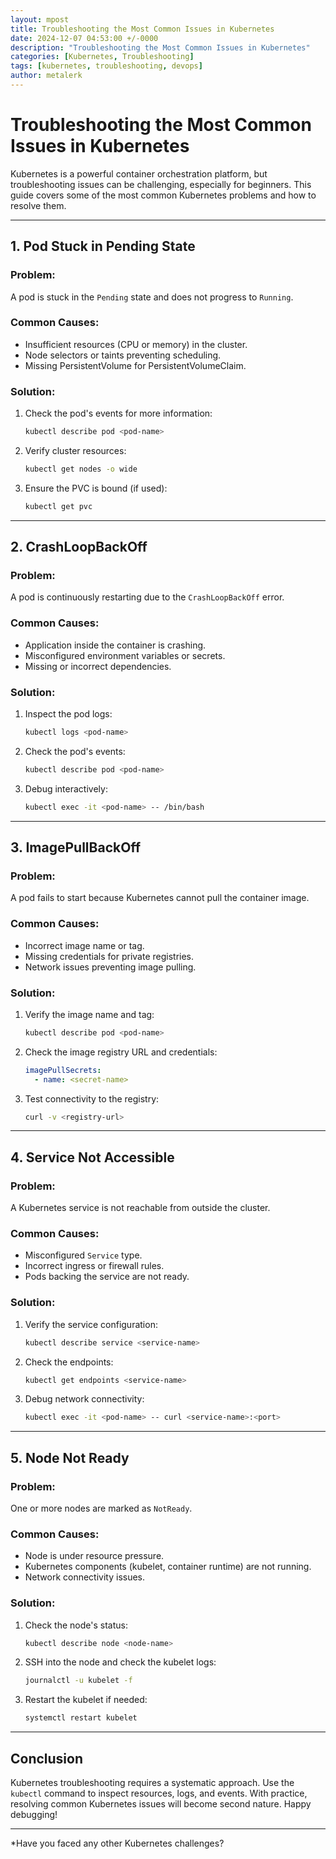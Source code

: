 ```yaml
---
layout: mpost
title: Troubleshooting the Most Common Issues in Kubernetes
date: 2024-12-07 04:53:00 +/-0000
description: "Troubleshooting the Most Common Issues in Kubernetes"
categories: [Kubernetes, Troubleshooting]
tags: [kubernetes, troubleshooting, devops]
author: metalerk
---
```


# Troubleshooting the Most Common Issues in Kubernetes

Kubernetes is a powerful container orchestration platform, but troubleshooting issues can be challenging, especially for beginners. This guide covers some of the most common Kubernetes problems and how to resolve them.

---

## 1. **Pod Stuck in Pending State**

### Problem:
A pod is stuck in the `Pending` state and does not progress to `Running`.

### Common Causes:
- Insufficient resources (CPU or memory) in the cluster.
- Node selectors or taints preventing scheduling.
- Missing PersistentVolume for PersistentVolumeClaim.

### Solution:
1. Check the pod's events for more information:
    ```bash
    kubectl describe pod <pod-name>
    ```

2. Verify cluster resources:
    ```bash
    kubectl get nodes -o wide
    ```

3. Ensure the PVC is bound (if used):
    ```bash
    kubectl get pvc
    ```

---

## 2. **CrashLoopBackOff**

### Problem:
A pod is continuously restarting due to the `CrashLoopBackOff` error.

### Common Causes:
- Application inside the container is crashing.
- Misconfigured environment variables or secrets.
- Missing or incorrect dependencies.

### Solution:
1. Inspect the pod logs:
    ```bash
    kubectl logs <pod-name>
    ```

2. Check the pod's events:
    ```bash
    kubectl describe pod <pod-name>
    ```

3. Debug interactively:
    ```bash
    kubectl exec -it <pod-name> -- /bin/bash
    ```

---

## 3. **ImagePullBackOff**

### Problem:
A pod fails to start because Kubernetes cannot pull the container image.

### Common Causes:
- Incorrect image name or tag.
- Missing credentials for private registries.
- Network issues preventing image pulling.

### Solution:
1. Verify the image name and tag:
    ```bash
    kubectl describe pod <pod-name>
    ```

2. Check the image registry URL and credentials:
    ```yaml
    imagePullSecrets:
      - name: <secret-name>
    ```

3. Test connectivity to the registry:
    ```bash
    curl -v <registry-url>
    ```

---

## 4. **Service Not Accessible**

### Problem:
A Kubernetes service is not reachable from outside the cluster.

### Common Causes:
- Misconfigured `Service` type.
- Incorrect ingress or firewall rules.
- Pods backing the service are not ready.

### Solution:
1. Verify the service configuration:
    ```bash
    kubectl describe service <service-name>
    ```

2. Check the endpoints:
    ```bash
    kubectl get endpoints <service-name>
    ```

3. Debug network connectivity:
    ```bash
    kubectl exec -it <pod-name> -- curl <service-name>:<port>
    ```

---

## 5. **Node Not Ready**

### Problem:
One or more nodes are marked as `NotReady`.

### Common Causes:
- Node is under resource pressure.
- Kubernetes components (kubelet, container runtime) are not running.
- Network connectivity issues.

### Solution:
1. Check the node's status:
    ```bash
    kubectl describe node <node-name>
    ```

2. SSH into the node and check the kubelet logs:
    ```bash
    journalctl -u kubelet -f
    ```

3. Restart the kubelet if needed:
    ```bash
    systemctl restart kubelet
    ```

---

## Conclusion

Kubernetes troubleshooting requires a systematic approach. Use the `kubectl` command to inspect resources, logs, and events. With practice, resolving common Kubernetes issues will become second nature. Happy debugging!

---

*Have you faced any other Kubernetes challenges?
